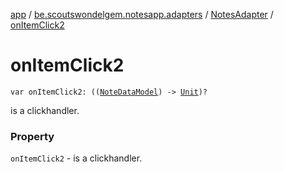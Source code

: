 [app](../../index.md) / [be.scoutswondelgem.notesapp.adapters](../index.md) / [NotesAdapter](index.md) / [onItemClick2](./on-item-click2.md)

# onItemClick2

`var onItemClick2: ((`[`NoteDataModel`](../../be.scoutswondelgem.notesapp.database.entities/-note-data-model/index.md)`) -> `[`Unit`](https://kotlinlang.org/api/latest/jvm/stdlib/kotlin/-unit/index.html)`)?`

is a clickhandler.

### Property

`onItemClick2` - is a clickhandler.